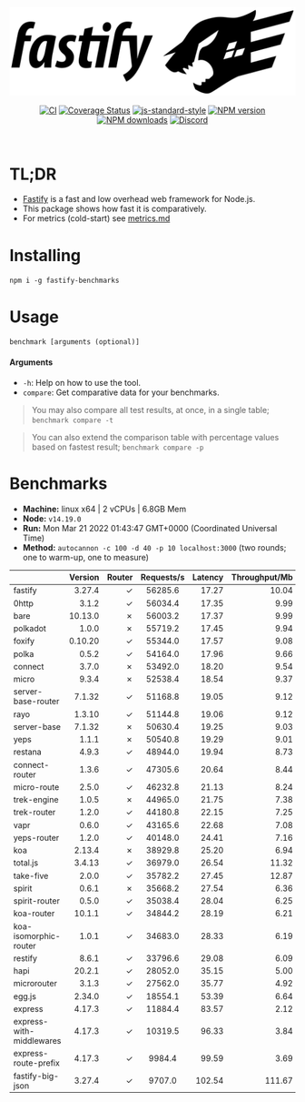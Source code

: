 <div align="center">
  <img src="https://github.com/fastify/graphics/raw/HEAD/fastify-landscape-outlined.svg" width="650" height="auto"/>
</div>

<div align="center">

[![CI](https://github.com/fastify/fastify/workflows/ci/badge.svg)](https://github.com/fastify/fastify/actions/workflows/ci.yml)
[![Coverage Status](https://coveralls.io/repos/github/fastify/fastify/badge.svg?branch=master)](https://coveralls.io/github/fastify/fastify?branch=master)
[![js-standard-style](https://img.shields.io/badge/code%20style-standard-brightgreen.svg?style=flat)](http://standardjs.com/)
[![NPM version](https://img.shields.io/npm/v/fastify.svg?style=flat)](https://www.npmjs.com/package/fastify)
[![NPM downloads](https://img.shields.io/npm/dm/fastify.svg?style=flat)](https://www.npmjs.com/package/fastify) [![Discord](https://img.shields.io/discord/725613461949906985)](https://discord.gg/fastify)

</div>
<br />

# TL;DR

* [Fastify](https://github.com/fastify/fastify) is a fast and low overhead web framework for Node.js.
* This package shows how fast it is comparatively.
* For metrics (cold-start) see [metrics.md](./METRICS.md)

# Installing

```
npm i -g fastify-benchmarks
```

# Usage

```
benchmark [arguments (optional)]
```

#### Arguments

* `-h`: Help on how to use the tool.
* `compare`: Get comparative data for your benchmarks.

> You may also compare all test results, at once, in a single table; `benchmark compare -t`

> You can also extend the comparison table with percentage values based on fastest result; `benchmark compare -p`
# Benchmarks

* __Machine:__ linux x64 | 2 vCPUs | 6.8GB Mem
* __Node:__ `v14.19.0`
* __Run:__ Mon Mar 21 2022 01:43:47 GMT+0000 (Coordinated Universal Time)
* __Method:__ `autocannon -c 100 -d 40 -p 10 localhost:3000` (two rounds; one to warm-up, one to measure)

|                          | Version | Router | Requests/s | Latency | Throughput/Mb |
| :--                      | --:     | --:    | :-:        | --:     | --:           |
| fastify                  | 3.27.4  | ✓      | 56285.6    | 17.27   | 10.04         |
| 0http                    | 3.1.2   | ✓      | 56034.4    | 17.35   | 9.99          |
| bare                     | 10.13.0 | ✗      | 56003.2    | 17.37   | 9.99          |
| polkadot                 | 1.0.0   | ✗      | 55719.2    | 17.45   | 9.94          |
| foxify                   | 0.10.20 | ✓      | 55344.0    | 17.57   | 9.08          |
| polka                    | 0.5.2   | ✓      | 54164.0    | 17.96   | 9.66          |
| connect                  | 3.7.0   | ✗      | 53492.0    | 18.20   | 9.54          |
| micro                    | 9.3.4   | ✗      | 52538.4    | 18.54   | 9.37          |
| server-base-router       | 7.1.32  | ✓      | 51168.8    | 19.05   | 9.12          |
| rayo                     | 1.3.10  | ✓      | 51144.8    | 19.06   | 9.12          |
| server-base              | 7.1.32  | ✗      | 50630.4    | 19.25   | 9.03          |
| yeps                     | 1.1.1   | ✗      | 50540.8    | 19.29   | 9.01          |
| restana                  | 4.9.3   | ✓      | 48944.0    | 19.94   | 8.73          |
| connect-router           | 1.3.6   | ✓      | 47305.6    | 20.64   | 8.44          |
| micro-route              | 2.5.0   | ✓      | 46232.8    | 21.13   | 8.24          |
| trek-engine              | 1.0.5   | ✗      | 44965.0    | 21.75   | 7.38          |
| trek-router              | 1.2.0   | ✓      | 44180.8    | 22.15   | 7.25          |
| vapr                     | 0.6.0   | ✓      | 43165.6    | 22.68   | 7.08          |
| yeps-router              | 1.2.0   | ✓      | 40148.0    | 24.41   | 7.16          |
| koa                      | 2.13.4  | ✗      | 38929.8    | 25.20   | 6.94          |
| total.js                 | 3.4.13  | ✓      | 36979.0    | 26.54   | 11.32         |
| take-five                | 2.0.0   | ✓      | 35782.2    | 27.45   | 12.87         |
| spirit                   | 0.6.1   | ✗      | 35668.2    | 27.54   | 6.36          |
| spirit-router            | 0.5.0   | ✓      | 35038.4    | 28.04   | 6.25          |
| koa-router               | 10.1.1  | ✓      | 34844.2    | 28.19   | 6.21          |
| koa-isomorphic-router    | 1.0.1   | ✓      | 34683.0    | 28.33   | 6.19          |
| restify                  | 8.6.1   | ✓      | 33796.6    | 29.08   | 6.09          |
| hapi                     | 20.2.1  | ✓      | 28052.0    | 35.15   | 5.00          |
| microrouter              | 3.1.3   | ✓      | 27562.0    | 35.77   | 4.92          |
| egg.js                   | 2.34.0  | ✓      | 18554.1    | 53.39   | 6.64          |
| express                  | 4.17.3  | ✓      | 11884.4    | 83.57   | 2.12          |
| express-with-middlewares | 4.17.3  | ✓      | 10319.5    | 96.33   | 3.84          |
| express-route-prefix     | 4.17.3  | ✓      | 9984.4     | 99.59   | 3.69          |
| fastify-big-json         | 3.27.4  | ✓      | 9707.0     | 102.54  | 111.67        |
